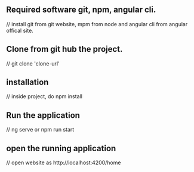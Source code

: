 ## Required software git, npm, angular cli.
// install git from git website, mpm from node and angular cli from angular offical site.

## Clone from git hub the project.
// git clone 'clone-url'

## installation
// inside project, do npm install

## Run the application
// ng serve or npm run start

## open the running application
// open website as http://localhost:4200/home
